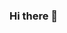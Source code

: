 ### Hi there 👋

<!--
- 🔭 I’m currently working on a political science project in social choice. 
- 🌱 I’m currently learning econometrics and game theory.
- 👯 I’m looking to collaborate on interesting ideas within political science and/or economics. 
- 🤔 I’m looking for help with where to go from here. 
- 💬 Ask me about music!
- 📫 How to reach me: caden.e.wolf@gmail.com 
-->
